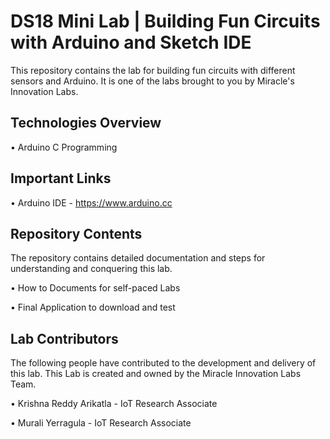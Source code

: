 # DS18 Mini Lab | Building Fun Circuits with Arduino and Sketch IDE

This repository contains the lab for building fun circuits with different sensors and Arduino. It is one of the labs brought to you by Miracle's Innovation Labs.

## Technologies Overview

•  Arduino C Programming

## Important Links

• Arduino IDE -  https://www.arduino.cc

## Repository Contents

The repository contains detailed documentation and steps for understanding and conquering this lab.

• How to Documents for self-paced Labs

• Final Application to download and test

## Lab Contributors

The following people have contributed to the development and delivery of this lab. This Lab is created and owned by the Miracle Innovation Labs Team.

• Krishna Reddy Arikatla - IoT Research Associate

• Murali Yerragula - IoT Research Associate
